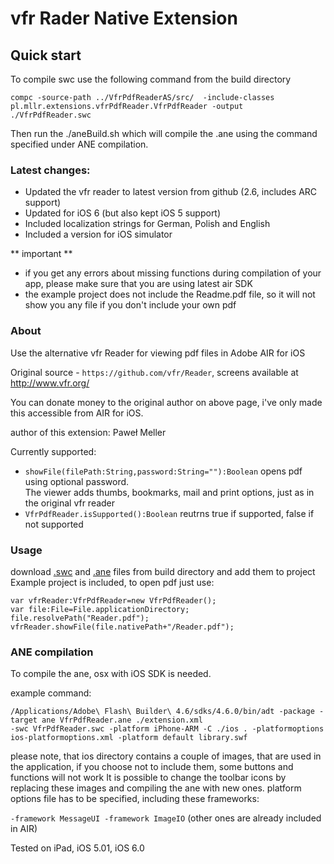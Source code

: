 # vfr Rader Native Extension #

## Quick start ##

To compile swc use the following command from the build directory

	compc -source-path ../VfrPdfReaderAS/src/  -include-classes pl.mllr.extensions.vfrPdfReader.VfrPdfReader -output ./VfrPdfReader.swc 

Then run the ./aneBuild.sh which will compile the .ane using the command specified under ANE compilation.

### Latest changes:
* Updated the vfr reader to latest version from github (2.6, includes ARC support)
* Updated for iOS 6 (but also kept iOS 5 support)
* Included localization strings for German, Polish and English
* Included a version for iOS simulator

** important **

* if you get any errors about missing functions during compilation of your app, please make sure that you are using latest air SDK
* the example project does not include the Readme.pdf file, so it will not show you any file if you don't include your own pdf 

### About ###

Use the alternative vfr Reader for viewing pdf files in Adobe AIR for iOS

Original source - `https://github.com/vfr/Reader`, screens available at http://www.vfr.org/

You can donate money to the original author on above page, i've only made this accessible from AIR for iOS.

author of this extension: Paweł Meller

Currently supported:

* `showFile(filePath:String,password:String=""):Boolean`
opens pdf using optional password.   
The viewer adds thumbs, bookmarks, mail and print options, just as in the original vfr reader
* `VfrPdfReader.isSupported():Boolean`
reutrns true if supported, false if not supported


### Usage ###
download [.swc](https://github.com/memeller/vfrReaderNativeExtension/raw/master/build/VfrPdfReader.swc) and [.ane](https://github.com/memeller/vfrReaderNativeExtension/raw/master/build/VfrPdfReader.ane) files from build directory and add them to project  
Example project is included, to open pdf just use:
    
    var vfrReader:VfrPdfReader=new VfrPdfReader();
    var file:File=File.applicationDirectory;
    file.resolvePath("Reader.pdf");
    vfrReader.showFile(file.nativePath+"/Reader.pdf");

### ANE compilation ###
To compile the ane, osx with iOS SDK is needed. 

example command:

    /Applications/Adobe\ Flash\ Builder\ 4.6/sdks/4.6.0/bin/adt -package -target ane VfrPdfReader.ane ./extension.xml 
    -swc VfrPdfReader.swc -platform iPhone-ARM -C ./ios . -platformoptions ios-platformoptions.xml -platform default library.swf

please note, that ios directory contains a couple of images, that are used in the application, if you choose not to include them, some buttons and functions will not work
It is possible to change the toolbar icons by replacing these images and compiling the ane with new ones.
platform options file has to be specified, including these frameworks:

`-framework MessageUI -framework ImageIO` (other ones are already included in AIR)

Tested on iPad, iOS 5.01, iOS 6.0